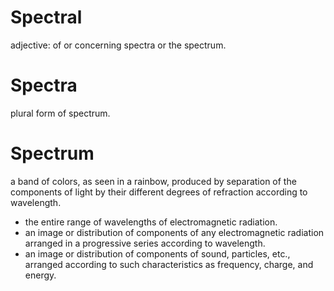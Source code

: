 # Spectral

adjective: of or concerning spectra or the spectrum.

# Spectra

plural form of spectrum.

# Spectrum

a band of colors, as seen in a rainbow, produced by separation of the components of light by their different degrees of refraction according to wavelength.

- the entire range of wavelengths of electromagnetic radiation.
- an image or distribution of components of any electromagnetic radiation arranged in a progressive series according to wavelength.
- an image or distribution of components of sound, particles, etc., arranged according to such characteristics as frequency, charge, and energy.